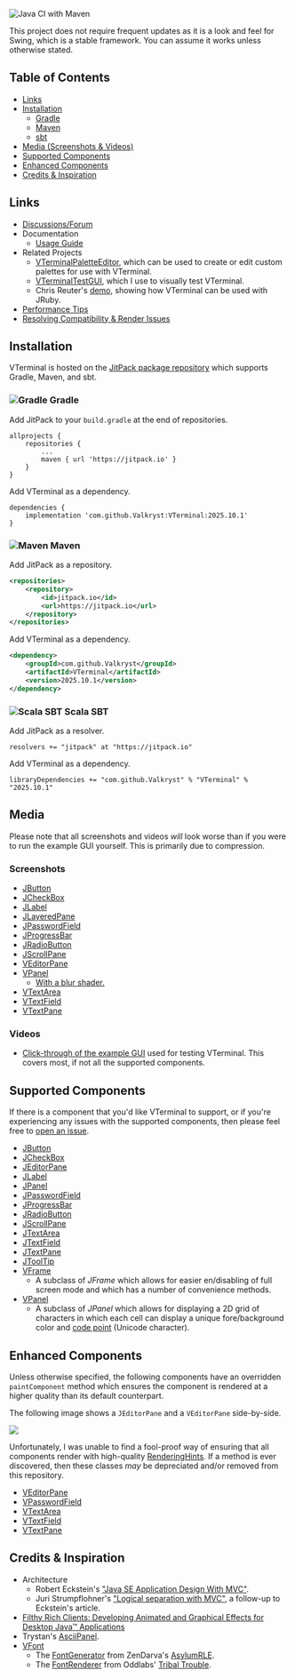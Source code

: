![Java CI with Maven](https://github.com/Valkryst/VTerminal/workflows/Java%20CI%20with%20Maven/badge.svg?branch=master)

This project does not require frequent updates as it is a look and feel for Swing, which is a stable framework. You can assume it works unless otherwise stated.

## Table of Contents

* [Links](https://github.com/Valkryst/VTerminal#links)
* [Installation](https://github.com/Valkryst/VTerminal#installation)
	* [Gradle](https://github.com/Valkryst/VTerminal#-gradle)
	* [Maven](https://github.com/Valkryst/VTerminal#-maven)
	* [sbt](https://github.com/Valkryst/VTerminal#-scala-sbt)
* [Media (Screenshots & Videos)](https://github.com/Valkryst/VTerminal#media)
* [Supported Components](https://github.com/Valkryst/VTerminal#supported-components)
* [Enhanced Components](https://github.com/Valkryst/VTerminal#enhanced-components)
* [Credits & Inspiration](https://github.com/Valkryst/VTerminal#credits--inspiration)

## Links

* [Discussions/Forum](https://github.com/Valkryst/VTerminal/discussions)
* Documentation
	* [Usage Guide](https://github.com/Valkryst/VTerminal/wiki)
* Related Projects
    * [VTerminalPaletteEditor](https://github.com/Valkryst/VTerminalPaletteEditor), which can be used to create or edit custom palettes for use with VTerminal. 
    * [VTerminalTestGUI](https://github.com/Valkryst/VTerminalTestGUI), which I use to visually test VTerminal.
    *  Chris Reuter's [demo](https://codeberg.org/suetanvil/vterm-demo-jruby), showing how VTerminal can be used with JRuby.
* [Performance Tips](https://www.valkryst.com/posts/13)
* [Resolving Compatibility & Render Issues](https://www.valkryst.com/posts/10)

## Installation

VTerminal is hosted on the [JitPack package repository](https://jitpack.io/#Valkryst/VTerminal)
which supports Gradle, Maven, and sbt.

### ![Gradle](https://i.imgur.com/qtc6bXq.png?1) Gradle

Add JitPack to your `build.gradle` at the end of repositories.

```
allprojects {
	repositories {
		...
		maven { url 'https://jitpack.io' }
	}
}
```

Add VTerminal as a dependency.

```
dependencies {
	implementation 'com.github.Valkryst:VTerminal:2025.10.1'
}
```

### ![Maven](https://i.imgur.com/2TZzobp.png?1) Maven

Add JitPack as a repository.

``` xml
<repositories>
    <repository>
        <id>jitpack.io</id>
        <url>https://jitpack.io</url>
    </repository>
</repositories>
```
Add VTerminal as a dependency.

```xml
<dependency>
    <groupId>com.github.Valkryst</groupId>
    <artifactId>VTerminal</artifactId>
    <version>2025.10.1</version>
</dependency>
```

### ![Scala SBT](https://i.imgur.com/Nqv3mVd.png?1) Scala SBT

Add JitPack as a resolver.

```
resolvers += "jitpack" at "https://jitpack.io"
```

Add VTerminal as a dependency.

```
libraryDependencies += "com.github.Valkryst" % "VTerminal" % "2025.10.1"
```

## Media

Please note that all screenshots and videos _will_ look worse than if you were to run the example GUI yourself. This is primarily due to compression.

### Screenshots

* [JButton](https://i.imgur.com/cPxSsMt.png)
* [JCheckBox](https://i.imgur.com/wgAhykm.png)
* [JLabel](https://i.imgur.com/xLgL7ei.png)
* [JLayeredPane](https://i.imgur.com/eXLpSAU.png)
* [JPasswordField](https://i.imgur.com/pJ1krjB.png)
* [JProgressBar](https://i.imgur.com/YBuP0L7.png)
* [JRadioButton](https://i.imgur.com/Tt4UlLv.png)
* [JScrollPane](https://i.imgur.com/x0mFMsq.png)
* [VEditorPane](https://i.imgur.com/xTdco5g.png)
* [VPanel](https://i.imgur.com/9JOYN1e.png)
	* [With a blur shader.](https://i.imgur.com/0DK4WQj.png)
* [VTextArea](https://i.imgur.com/ZX9DkA7.png)
* [VTextField](https://i.imgur.com/FAKN1yP.png)
* [VTextPane](https://i.imgur.com/sxNXgjV.png)

### Videos

* [Click-through of the example GUI](https://youtu.be/dH1yRMyEL0s) used for
  testing VTerminal. This covers most, if not all the supported components.

## Supported Components

If there is a component that you'd like VTerminal to support, or if you're
experiencing any issues with the supported components, then please feel free to
[open an issue](https://github.com/Valkryst/VTerminal/issues/new).

* [JButton](https://docs.oracle.com/en/java/javase/15/docs/api/java.desktop/javax/swing/JButton.html)
* [JCheckBox](https://docs.oracle.com/en/java/javase/15/docs/api/java.desktop/javax/swing/JCheckBox.html)
* [JEditorPane](https://docs.oracle.com/en/java/javase/15/docs/api/java.desktop/javax/swing/JEditorPane.html)
* [JLabel](https://docs.oracle.com/en/java/javase/15/docs/api/java.desktop/javax/swing/JLabel.html)
* [JPanel](https://docs.oracle.com/en/java/javase/15/docs/api/java.desktop/javax/swing/JPanel.html)
* [JPasswordField](https://docs.oracle.com/en/java/javase/15/docs/api/java.desktop/javax/swing/JPasswordField.html)
* [JProgressBar](https://docs.oracle.com/en/java/javase/15/docs/api/java.desktop/javax/swing/JProgressBar.html)
* [JRadioButton](https://docs.oracle.com/en/java/javase/15/docs/api/java.desktop/javax/swing/JRadioButton.html)
* [JScrollPane](https://docs.oracle.com/en/java/javase/15/docs/api/java.desktop/javax/swing/JScrollPane.html)
* [JTextArea](https://docs.oracle.com/en/java/javase/15/docs/api/java.desktop/javax/swing/JTextArea.html)
* [JTextField](https://docs.oracle.com/en/java/javase/15/docs/api/java.desktop/javax/swing/JTextField.html)
* [JTextPane](https://docs.oracle.com/en/java/javase/15/docs/api/java.desktop/javax/swing/JTextPane.html)
* [JToolTip](https://docs.oracle.com/en/java/javase/15/docs/api/java.desktop/javax/swing/JToolTip.html)
* [VFrame](https://github.com/Valkryst/VTerminal/tree/master/src/main/java/com/valkryst/VTerminal/component/VFrame.java)
	* A subclass of _JFrame_ which allows for easier en/disabling of full screen
	  mode and which has a number of convenience methods.
* [VPanel](https://github.com/Valkryst/VTerminal/tree/master/src/main/java/com/valkryst/VTerminal/component/VPanel.java)
	* A subclass of _JPanel_ which allows for displaying a 2D grid of characters
	  in which each cell can display a unique fore/background color and
	  [code point](https://en.wikipedia.org/wiki/Code_point) (Unicode character).
	  
## Enhanced Components

Unless otherwise specified, the following components have an overridden
`paintComponent` method which ensures the component is rendered at a higher
quality than its default counterpart.

The following image shows a `JEditorPane` and a `VEditorPane` side-by-side.

![](https://i.imgur.com/6XfbVar.png)

Unfortunately, I was unable to find a fool-proof way of ensuring that all
components render with high-quality [RenderingHints](https://docs.oracle.com/en/java/javase/15/docs/api/java.desktop/java/awt/RenderingHints.html).
If a method is ever discovered, then these classes _may_ be depreciated and/or
removed from this repository.

* [VEditorPane](https://github.com/Valkryst/VTerminal/tree/master/src/main/java/com/valkryst/VTerminal/component/VEditorPane.java)
* [VPasswordField](https://github.com/Valkryst/VTerminal/tree/master/src/main/java/com/valkryst/VTerminal/component/VPasswordField.java)
* [VTextArea](https://github.com/Valkryst/VTerminal/tree/master/src/main/java/com/valkryst/VTerminal/component/VTextArea.java)
* [VTextField](https://github.com/Valkryst/VTerminal/tree/master/src/main/java/com/valkryst/VTerminal/component/VTextField.java)
* [VTextPane](https://github.com/Valkryst/VTerminal/tree/master/src/main/java/com/valkryst/VTerminal/component/VTextPane.java)
	  
## Credits & Inspiration

* Architecture
  * Robert Eckstein's ["Java SE Application Design With MVC"](https://www.oracle.com/technical-resources/articles/javase/application-design-with-mvc.html).
  * Juri Strumpflohner's ["Logical separation with MVC"](https://juristr.com/blog/2008/03/logical-separation-with-mvc/), a follow-up to Eckstein's article.
* [Filthy Rich Clients: Developing Animated and Graphical Effects for Desktop Java™ Applications](https://www.amazon.ca/Filthy-Rich-Clients-Developing-Applications/dp/0132413930/)
* Trystan's [AsciiPanel](https://github.com/trystan/AsciiPanel).
* [VFont](https://github.com/Valkryst/VTerminal/tree/master/src/main/java/com/valkryst/VTerminal/font/VFont.java)
	* The [FontGenerator](https://github.com/ZenDarva/AsylumRLE/blob/FpsRefactor/src/main/java/xyz/theasylum/zendarva/rle/FontGenerator.java) from ZenDarva's [AsylumRLE](https://github.com/ZenDarva/AsylumRLE).
	* The [FontRenderer](https://github.com/sunenielsen/tribaltrouble/blob/master/tools/classes/com/oddlabs/fontutil/FontRenderer.java) from Oddlabs' [Tribal Trouble](https://github.com/sunenielsen/tribaltrouble).

